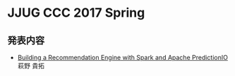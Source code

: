 # JJUG CCC 2017 Spring

## 発表内容

* [Building a Recommendation Engine with Spark and Apache PredictionIO](https://speakerdeck.com/takahiro/building-a-recommendation-engine-with-spark-and-apache-predictionio)\
  萩野 貴拓

